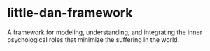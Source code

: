 # little-dan-framework
A framework for modeling, understanding, and integrating the inner psychological roles that minimize the suffering in the world.
